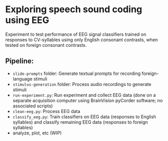 # Exploring speech sound coding using EEG
Experiment to test performance of EEG signal classifiers trained on responses to CV-syllables using only English consonant contrasts, when tested on foreign consonant contrasts.

## Pipeline:
- `slide-prompts` folder: Generate textual prompts for recording foreign-language stimuli
- `stimulus-generation` folder: Process audio recordings to generate stimuli
- `run-experiment.py`: Run experiment and collect EEG data (done on a separate acquisition computer using BrainVision pyCorder software; no associated scripts)
- `clean-eeg.py`: Process EEG data
- `classify_eeg.py`: Train classifiers on EEG data (responses to English syllables) and classify remaining EEG data (responses to foreign syllables)
- analyze, plot, etc (WIP)
